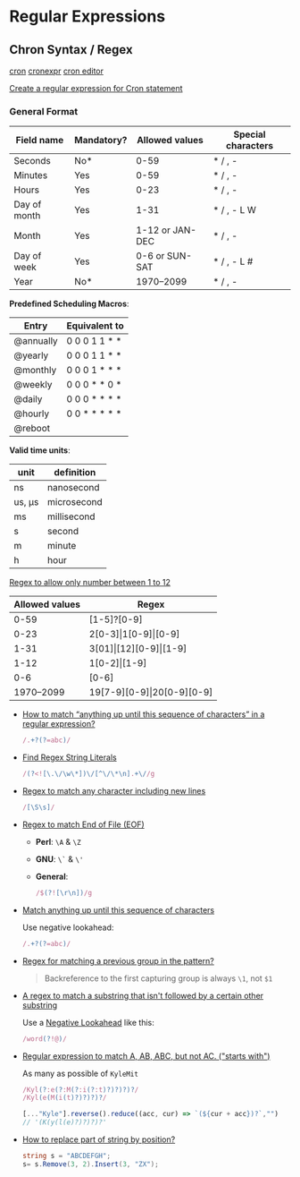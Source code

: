 # Regular Expressions



## Chron Syntax / Regex

[cron](https://en.wikipedia.org/wiki/Cron)
[cronexpr](https://github.com/gorhill/cronexpr#implementation)
[cron editor](https://github.com/gorhill/cronexpr#implementation)

[Create a regular expression for Cron statement](https://stackoverflow.com/q/14203122/1366033)


### General Format


| Field name   | Mandatory? | Allowed values  | Special characters |
| ------------ | ---------- | --------------- | ------------------ |
| Seconds      | No\*       | 0-59            | * / , -            |
| Minutes      | Yes        | 0-59            | * / , -            |
| Hours        | Yes        | 0-23            | * / , -            |
| Day of month | Yes        | 1-31            | * / , - L W        |
| Month        | Yes        | 1-12 or JAN-DEC | * / , -            |
| Day of week  | Yes        | 0-6 or SUN-SAT  | * / , - L #        |
| Year         | No\*       | 1970–2099       | * / , -            |


**Predefined Scheduling Macros**:


| Entry     | Equivalent to      |
| --------- | ------------------ |
| @annually | 0 0 0 1 1 \* \*    |
| @yearly   | 0 0 0 1 1 \* \*    |
| @monthly  | 0 0 0 1 \* \* \*   |
| @weekly   | 0 0 0 \* \* 0 \*   |
| @daily    | 0 0 0 \* \* \* \*  |
| @hourly   | 0 0 \* \* \* \* \* |
| @reboot   |                    |


**Valid time units**:

| unit   | definition  |
| ------ | ----------- |
| ns     | nanosecond  |
| us, µs | microsecond |
| ms     | millisecond |
| s      | second      |
| m      | minute      |
| h      | hour        |



[Regex to allow only number between 1 to 12](https://stackoverflow.com/q/32435949/1366033)


| Allowed values | Regex                      |
| -------------- | -------------------------- |
| 0-59           | [1-5]?[0-9]                |
| 0-23           | 2[0-3]\|1[0-9]\|[0-9]      |
| 1-31           | 3[01]\|[12][0-9]\|[1-9]    |
| 1-12           | 1[0-2]\|[1-9]              |
| 0-6            | [0-6]                      |
| 1970–2099      | 19[7-9][0-9]\|20[0-9][0-9] |


* [How to match “anything up until this sequence of characters” in a regular expression?](https://stackoverflow.com/q/7124778/1366033)

    ```js
    /.+?(?=abc)/
    ```

* [Find Regex String Literals](https://regexr.com/5iakt)

    ```js
    /(?<![\.\/\w\*])\/[^\/\*\n].+\//g
    ```


* [Regex to match any character including new lines](https://stackoverflow.com/q/8303488/1366033)

   ```js
   /[\S\s]/
   ```

* [Regex to match End of File (EOF)](https://stackoverflow.com/questions/1171284/regex-to-match-eof)

  * **Perl**: `\A` & `\Z`
  * **GNU**: `` \` `` & `\'`
  * **General**:

    ```js
    /$(?![\r\n])/g
    ```

* [Match anything up until this sequence of characters](https://stackoverflow.com/q/7124778/1366033)

  Use negative lookahead:

  ```js
  /.+?(?=abc)/
  ```

* [Regex for matching a previous group in the pattern?](https://stackoverflow.com/q/11180691/1366033)

  > Backreference to the first capturing group is always `\1`, not `$1`

* [A regex to match a substring that isn't followed by a certain other substring](https://stackoverflow.com/q/2631010/1366033)

  Use a [Negative Lookahead](https://www.regular-expressions.info/lookaround.html) like this:

  ```js
  /word(?!@)/
  ```

* [Regular expression to match A, AB, ABC, but not AC. ("starts with")](https://stackoverflow.com/q/2007277/1366033)

  As many as possible of `KyleMit`

  ```js
  /Kyl(?:e(?:M(?:i(?:t)?)?)?)?/
  /Kyl(e(M(i(t)?)?)?)?/
  ```

  ```js
  [..."Kyle"].reverse().reduce((acc, cur) => `(${cur + acc})?`,"")
  // '(K(y(l(e)?)?)?)?'
  ```

* [How to replace part of string by position?](https://stackoverflow.com/q/5015593/1366033)

  ```cs
  string s = "ABCDEFGH";
  s= s.Remove(3, 2).Insert(3, "ZX");
  ```

